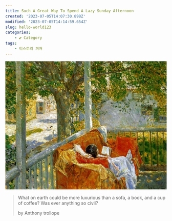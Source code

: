 ```yaml
---
title: Such A Great Way To Spend A Lazy Sunday Afternoon
created: '2023-07-05T14:07:30.898Z'
modified: '2023-07-05T14:14:59.654Z'
slug: hello-world123
categories:
    - 💕 Category
tags:
    - 티스토리 꺼져
---
```

![image](./down1.jpg)

> What on earth could be more luxurious than a sofa, a book, and a cup of coffee? Was ever anything so civil?
>
> by Anthony trollope
